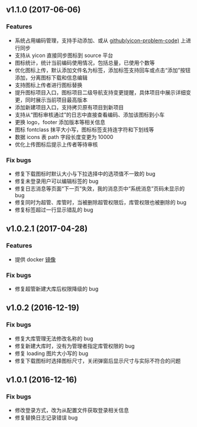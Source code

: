## v1.1.0 (2017-06-06)

### Features

- 系统占用编码管理，支持手动添加、或从 [github(yicon-problem-code)](https://github.com/YMFE/yicon-problem-code) 上进行同步
- 支持从 yicon 直接同步图标到 source 平台
- 图标统计，统计当前编码使用情况，包括总量，已使用个数等
- 优化图标上传，默认添加文件名为标签，添加标签支持回车或点击“添加”按钮添加，分离图标下载和信息编辑
- 支持图标上传者进行图标替换
- 提升图标项目入口，图标项目二级导航支持变更提醒，具体项目中展示详细变更，同时展示当前项目最高版本
- 添加新建项目入口，支持拷贝原有项目到新项目
- 支持从“图标审核通过”的日志中直接查看编码、添加该图标到小车
- 更换 logo，footer 添加版本等相关信息
- 图标 fontclass 抹平大小写，图标标签支持连字符和下划线等
- 数据 icons 表 path 字段长度变更为 10000
- 优化上传图标后提示上传者等待审核

### Fix bugs

- 修复下载图标时默认大小与下拉选择中的选项值不一致的 bug
- 修复未登录用户可以编辑标签的 bug
- 修复日志消息等页面“下一页”失效，我的消息页中“系统消息”页码未显示的 bug
- 修复同时为超管、库管时，当被删除超管权限后，库管权限也被删除的 bug
- 修复标签超过一行显示错乱的 bug

## v1.0.2.1 (2017-04-28)

### Features

- 提供 docker [镜像](https://github.com/YMFE/YIcon-Docker)


### Fix bugs

- 修复超管新建大库后权限降级的 bug

## v1.0.2 (2016-12-19)

### Fix bugs

- 修复大库管理无法修改名称的 bug
- 修复新建大库时，没有为管理者指定库管权限的 bug
- 修复 loading 图片大小写的 bug
- 修复下载图标时选择图标尺寸，关闭弹窗后显示尺寸与实际不符合的问题

## v1.0.1 (2016-12-16)

### Fix bugs

- 修改登录方式，改为从配置文件获取登录相关信息
- 修复替换日志记录错误 bug

